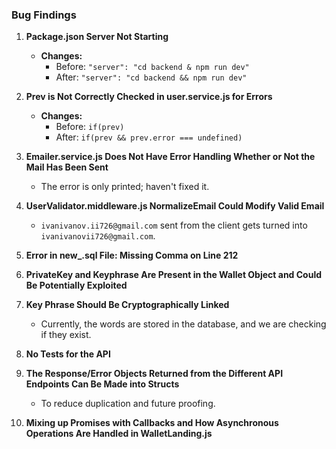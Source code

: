### Bug Findings

1. **Package.json Server Not Starting**
   - **Changes:**
     - Before: `"server": "cd backend & npm run dev"`
     - After: `"server": "cd backend && npm run dev"`

2. **Prev is Not Correctly Checked in user.service.js for Errors**
   - **Changes:**
     - Before: `if(prev)`
     - After: `if(prev && prev.error === undefined)`

3. **Emailer.service.js Does Not Have Error Handling Whether or Not the Mail Has Been Sent**
   - The error is only printed; haven't fixed it.

4. **UserValidator.middleware.js NormalizeEmail Could Modify Valid Email**
   - `ivanivanov.ii726@gmail.com` sent from the client gets turned into `ivanivanovii726@gmail.com`.

5. **Error in new_.sql File: Missing Comma on Line 212**

6. **PrivateKey and Keyphrase Are Present in the Wallet Object and Could Be Potentially Exploited**

7. **Key Phrase Should Be Cryptographically Linked**
   - Currently, the words are stored in the database, and we are checking if they exist.

8. **No Tests for the API**

9. **The Response/Error Objects Returned from the Different API Endpoints Can Be Made into Structs**
   - To reduce duplication and future proofing.

10. **Mixing up Promises with Callbacks and How Asynchronous Operations Are Handled in WalletLanding.js**